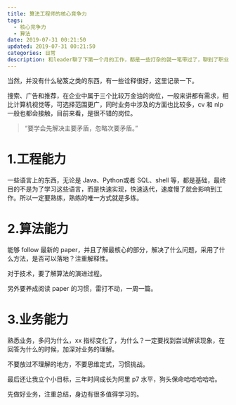 ```yaml
---
title: 算法工程师的核心竞争力
tags:
  - 核心竞争力
  - 算法
date: 2019-07-31 00:21:50
updated: 2019-07-31 00:21:50
categories: 日常
description: 和leader聊了下第一个月的工作，都是一些打杂的就一笔带过了，聊到了职业规划，就顺便请教了一些职业成长方面的问题。
---
```


<!-- more -->

当然，并没有什么秘笈之类的东西，有一些诠释很好，这里记录一下。

搜索、广告和推荐，在企业中属于三个比较万金油的岗位，一般来讲都有需求，相比计算机视觉等，可选择范围更广，同时业务中涉及的方面也比较多，cv 和 nlp 一般也都会接触，目前来看，是很不错的岗位。



> “要学会先解决主要矛盾，忽略次要矛盾。”

# 1.工程能力

一些语言上的东西，无论是 Java、Python或者 SQL、shell 等，都是基础，最终目的不是为了学习这些语言，而是快速实现，快速迭代，速度慢了就会影响到工作。所以一定要熟练，熟练的唯一方式就是多练。

# 2.算法能力

能够 follow 最新的 paper，并且了解最核心的部分，解决了什么问题，采用了什么方法，是否可以落地？注重解释性。

对于技术，要了解算法的演进过程。

另外要养成阅读 paper 的习惯，雷打不动，一周一篇。

# 3.业务能力

熟悉业务，多问为什么，xx 指标变化了，为什么？一定要找到尝试解读现象，在回答为什么的时候，加深对业务的理解。  

不要放过不理解的地方，不要思维定式，习惯挑战。



最后还让我立个小目标，三年时间成长为阿里 p7 水平，狗头保命哈哈哈哈哈。



先做好业务，注重总结，身边有很多值得学习的。